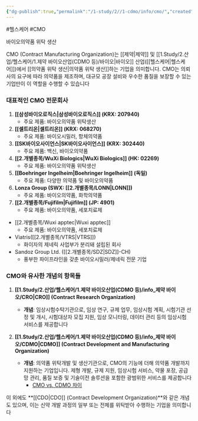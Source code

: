 ```yaml
---
{"dg-publish":true,"permalink":"/1-study/2//1-cdmo/info/cmo/","created":"2024-11-20T21:02:29.724+09:00","updated":"2025-06-26T17:18:22.322+09:00"}
---
```


#헬스케어  #CMO

바이오의약품 위탁 생산


CMO (Contract Manufacturing Organization)는 [[제약\|제약]] 및 [[1.Study/2.산업/헬스케어/1.제약 바이오산업(CDMO 등)/바이오\|바이오]] 산업([[헬스케어\|헬스케어]])에서 [[의약품 위탁 생산\|의약품 위탁 생산]]하는 기업을 의미합니다. CMO는 의뢰사의 요구에 따라 의약품을 제조하며, 대규모 공장 설비와 우수한 품질을 보장할 수 있는 기업만이 이 역할을 수행할 수 있습니다

### 대표적인 CMO 전문회사

1. **[[삼성바이오로직스\|삼성바이오로직스]] (KRX: 207940)**
    - 주요 제품: 바이오의약품 위탁생산
2. **[[셀트리온\|셀트리온]] (KRX: 068270)**
    - 주요 제품: 바이오시밀러, 항체의약품
3. **[[SK바이오사이언스\|SK바이오사이언스]] (KRX: 302440)**
    - 주요 제품: 백신, 바이오의약품
4. **[[2.개별종목/WuXi Biologics\|WuXi Biologics]] (HK: 02269)**
    - 주요 제품: 바이오의약품 위탁생산
5. **[[Boehringer Ingelheim\|Boehringer Ingelheim]] (독일)**
    - 주요 제품: 다양한 의약품 및 바이오의약품
6. **Lonza Group (SWX: [[2.개별종목/LONN\|LONN]])**
    - 주요 제품: 바이오의약품, 화학의약품
7. **[[2.개별종목/Fujifilm\|Fujifilm]] (JP: 4901)**
    - 주요 제품: 바이오의약품, 세포치료제
- [[2.개별종목/Wuxi apptec\|Wuxi apptec]]
    - 주요 제품: 바이오의약품, 세포치료제
- Viatris([[2.개별종목/VTRS\|VTRS]])
	- 화이자의 제네릭 사업부가 분리돼 설립된 회사
- Sandoz Group Ltd. ([[2.개별종목/SDZ\|SDZ]]-CH)
	- 풍부한 파이프라인을 갖춘 바이오시밀러/제네릭 전문 기업

### CMO와 유사한 개념의 항목들

1. **[[1.Study/2.산업/헬스케어/1.제약 바이오산업(CDMO 등)/info_제약 바이오/CRO\|CRO]] (Contract Research Organization)**
    - **개념**: 임상시험수탁기관으로, 임상 연구, 규제 업무, 임상시험 계획, 시험기관 선정 및 개시, 시험대상자 모집 지원, 임상 모니터링, 데이터 관리 등의 임상시험 서비스를 제공합니다
      
2. **[[1.Study/2.산업/헬스케어/1.제약 바이오산업(CDMO 등)/info_제약 바이오/CDMO\|CDMO]] (Contract Development and Manufacturing Organization)**
    - **개념**: 의약품 위탁개발 및 생산기관으로, CMO의 기능에 더해 의약품 개발까지 지원하는 기업입니다. 제형 개발, 규제 지원, 임상시험 서비스, 약물 포장, 공급망 관리, 품질 보증 및 기술이전 솔루션을 포함한 광범위한 서비스를 제공합니다
        - [CMO vs. CDMO 차이](8.28_바이오시밀러와%20cdmo.pdf#page=28&selection=279,1,284,3&color=yellow)

이 외에도 **[[CDO\|CDO]] (Contract Development Organization)**와 같은 개념도 있으며, 이는 신약 개발 과정의 일부 또는 전체를 위탁받아 수행하는 기업을 의미합니다